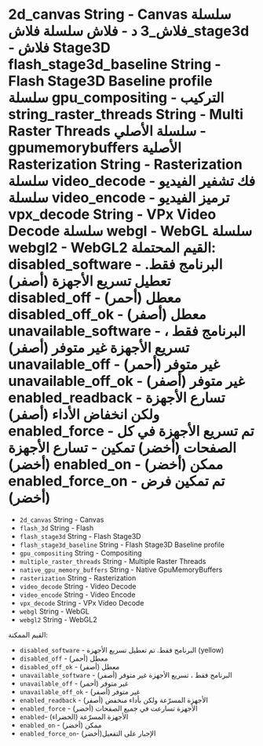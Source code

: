 # 2d_canvas String - Canvas سلسلة فلاش_3 د - فلاش سلسلة فلاش_stage3d - فلاش Stage3D flash_stage3d_baseline String - Flash Stage3D Baseline profile سلسلة gpu_compositing - التركيب string_raster_threads String - Multi Raster Threads سلسلة الأصلي - gpumemorybuffers الأصلية Rasterization String - Rasterization سلسلة video_decode - فك تشفير الفيديو سلسلة video_encode - ترميز الفيديو vpx_decode String - VPx Video Decode سلسلة webgl - WebGL سلسلة webgl2 - WebGL2 القيم المحتملة: disabled_software - البرنامج فقط. تعطيل تسريع الأجهزة (أصفر) disabled_off - معطل (أحمر) disabled_off_ok - معطل (أصفر) unavailable_software - البرنامج فقط ، تسريع الأجهزة غير متوفر (أصفر) unavailable_off - غير متوفر (أحمر) unavailable_off_ok - غير متوفر (أصفر) enabled_readback - تسارع الأجهزة ولكن انخفاض الأداء (أصفر) enabled_force - تم تسريع الأجهزة في كل الصفحات (أخضر) تمكين - تسارع الأجهزة (أخضر) enabled_on - ممكن (أخضر) enabled_force_on - تم تمكين فرض (أخضر)

* `2d_canvas` String - Canvas
* `flash_3d` String - Flash
* `flash_stage3d` String - Flash Stage3D
* `flash_stage3d_baseline` String - Flash Stage3D Baseline profile
* `gpu_compositing` String - Compositing
* `multiple_raster_threads` String - Multiple Raster Threads
* `native_gpu_memory_buffers` String - Native GpuMemoryBuffers
* `rasterization` String - Rasterization
* `video_decode` String - Video Decode
* `video_encode` String - Video Encode
* `vpx_decode` String - VPx Video Decode
* `webgl` String - WebGL
* `webgl2` String - WebGL2

القيم الممكنة:

* `disabled_software` - البرنامج فقط. تم تعطيل تسريع الأجهزة (yellow)
* `disabled_off` - معطل (أحمر)
* `disabled_off_ok` - معطل (أصفر)
* `unavailable_software` - البرنامج فقط ، تسريع الأجهزة غير متوفر (أصفر)
* ` unavailable_off ` - غير متوفر (أحمر)
* `unavailable_off_ok` - غير متوفر (أصفر)
* `enabled_readback` - الأجهزة المسرّعة ولكن بأداء منخفض (أصفر)
* `enabled_force` - الأجهزة تسارعت في جميع الصفحات (أخضر)
* `enabled`- الأجهزة المسرّعة (الخضراء)
* `enabled_on` - ممكن (أخضر)
* `enabled_force_on`- الإجبار على التفعيل(أخضر)